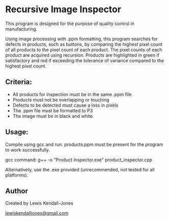 # Recursive Image Inspector
This program is designed for the purpose of quality control in manufacturing.

Using image processing with .ppm formatting, this program searches for defects in products, such as buttons, 
by comparing the highest pixel count of all products to the pixel count of each product. The pixel counts of 
each product are acquired using recursion. Products are highlighted in green if satisfactory and red if 
exceeding the tolerance of variance compared to the highest pixel count.

## Criteria:
- All products for inspection must be in the same .ppm file
- Products must not be overlapping or touching
- Defects to be detected must cause a loss in pixels 
- The .ppm file must be formatted to P3
- The image must be in black and white

## Usage:
Compile using gcc and run. products.ppm must be present for the program to work successfully.

gcc command: g++ -o "Product Inspector.exe" product_inspector.cpp

Alternatively, use the .exe provided (unrecommended, not tested for all platforms).

## Author
Created by Lewis Kendall-Jones

lewiskendalljones@gmail.com

